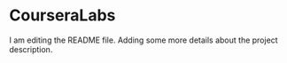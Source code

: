 # CourseraLabs
I am editing the README file. Adding some more details about the project description.
